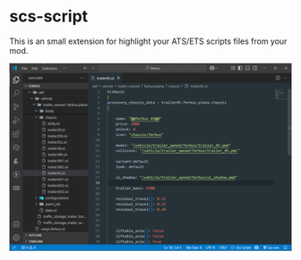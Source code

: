 
# scs-script 

This is an small extension for highlight your ATS/ETS scripts files from your mod.

![Alt text](images/ex_one.png "Title")
